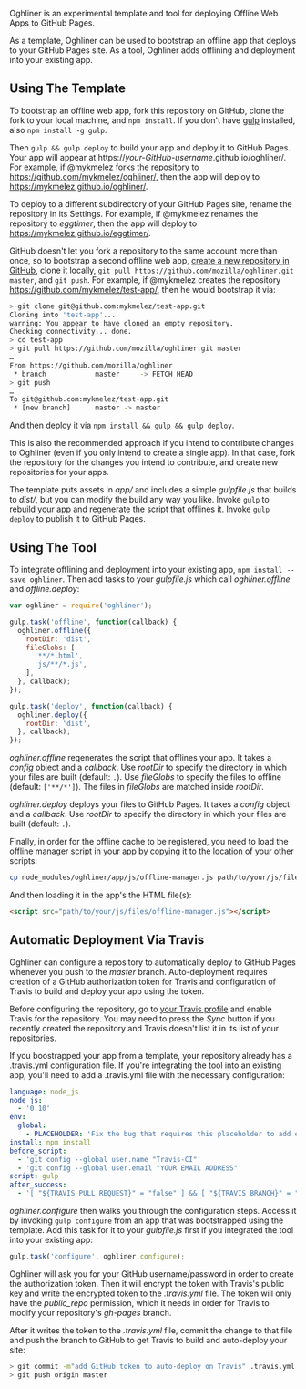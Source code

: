 Oghliner is an experimental template and tool for deploying Offline Web Apps to GitHub Pages.

As a template, Oghliner can be used to bootstrap an offline app that deploys to your GitHub Pages site. As a tool, Oghliner adds offlining and deployment into your existing app.

Using The Template
------------------

To bootstrap an offline web app, fork this repository on GitHub, clone the fork to your local machine, and `npm install`. If you don't have [gulp](http://gulpjs.com/) installed, also `npm install -g gulp`.

Then `gulp && gulp deploy` to build your app and deploy it to GitHub Pages. Your app will appear at https://*your-GitHub-username*.github.io/oghliner/. For example, if @mykmelez forks the repository to https://github.com/mykmelez/oghliner/, then the app will deploy to https://mykmelez.github.io/oghliner/.

To deploy to a different subdirectory of your GitHub Pages site, rename the repository in its Settings. For example, if @mykmelez renames the repository to *eggtimer*, then the app will deploy to https://mykmelez.github.io/eggtimer/.

GitHub doesn't let you fork a repository to the same account more than once, so to bootstrap a second offline web app, [create a new repository in GitHub](https://github.com/new), clone it locally, `git pull https://github.com/mozilla/oghliner.git master`, and `git push`. For example, if @mykmelez creates the repository https://github.com/mykmelez/test-app/, then he would bootstrap it via:

```bash
> git clone git@github.com:mykmelez/test-app.git
Cloning into 'test-app'...
warning: You appear to have cloned an empty repository.
Checking connectivity... done.
> cd test-app
> git pull https://github.com/mozilla/oghliner.git master
…
From https://github.com/mozilla/oghliner
 * branch            master     -> FETCH_HEAD
> git push
…
To git@github.com:mykmelez/test-app.git
 * [new branch]      master -> master
```

And then deploy it via `npm install && gulp && gulp deploy`.

This is also the recommended approach if you intend to contribute changes to Oghliner (even if you only intend to create a single app). In that case, fork the repository for the changes you intend to contribute, and create new repositories for your apps.

The template puts assets in *app/* and includes a simple *gulpfile.js* that builds to *dist/*, but you can modify the build any way you like. Invoke `gulp` to rebuild your app and regenerate the script that offlines it. Invoke `gulp deploy` to publish it to GitHub Pages.

Using The Tool
--------------

To integrate offlining and deployment into your existing app, `npm install --save oghliner`. Then add tasks to your *gulpfile.js* which call *oghliner.offline* and *offline.deploy*:

```js
var oghliner = require('oghliner');

gulp.task('offline', function(callback) {
  oghliner.offline({
    rootDir: 'dist',
    fileGlobs: [
      '**/*.html',
      'js/**/*.js',
    ],
  }, callback);
});

gulp.task('deploy', function(callback) {
  oghliner.deploy({
    rootDir: 'dist',
  }, callback);
});
```

*oghliner.offline* regenerates the script that offlines your app. It takes a *config* object and a *callback*. Use *rootDir* to specify the directory in which your files are built (default: `.`). Use *fileGlobs* to specify the files to offline (default: `['**/*']`). The files in *fileGlobs* are matched inside *rootDir*.

*oghliner.deploy* deploys your files to GitHub Pages. It takes a *config* object and a *callback*. Use *rootDir* to specify the directory in which your files are built (default: `.`). 

Finally, in order for the offline cache to be registered, you need to load the offline manager script in your app by copying it to the location of your other scripts:

```bash
cp node_modules/oghliner/app/js/offline-manager.js path/to/your/js/files/
```

And then loading it in the app's the HTML file(s):

```html
<script src="path/to/your/js/files/offline-manager.js"></script>
```

Automatic Deployment Via Travis
-------------------------------

Oghliner can configure a repository to automatically deploy to GitHub Pages whenever you push to the *master* branch. Auto-deployment requires creation of a GitHub authorization token for Travis and configuration of Travis to build and deploy your app using the token.

Before configuring the repository, go to [your Travis profile](https://travis-ci.org/profile) and enable Travis for the repository. You may need to press the *Sync* button if you recently created the repository and Travis doesn't list it in its list of your repositories.

If you boostrapped your app from a template, your repository already has a .travis.yml configuration file. If you're integrating the tool into an existing app, you'll need to add a .travis.yml file with the necessary configuration:

```yaml
language: node_js
node_js:
  - '0.10'
env:
  global:
    - PLACEHOLDER: 'Fix the bug that requires this placeholder to add entries to this list!'
install: npm install
before_script:
  - 'git config --global user.name "Travis-CI"'
  - 'git config --global user.email "YOUR EMAIL ADDRESS"'
script: gulp
after_success:
  - '[ "${TRAVIS_PULL_REQUEST}" = "false" ] && [ "${TRAVIS_BRANCH}" = "master" ] && gulp deploy'
```

*oghliner.configure* then walks you through the configuration steps.  Access it by invoking `gulp configure` from an app that was bootstrapped using the template. Add this task for it to your *gulpfile.js* first if you integrated the tool into your existing app:

```js
gulp.task('configure', oghliner.configure);
```

Oghliner will ask you for your GitHub username/password in order to create the authorization token. Then it will encrypt the token with Travis's public key and write the encrypted token to the *.travis.yml* file. The token will only have the *public_repo* permission, which it needs in order for Travis to modify your repository's *gh-pages* branch.

After it writes the token to the *.travis.yml* file, commit the change to that file and push the branch to GitHub to get Travis to build and auto-deploy your site:

```bash
> git commit -m"add GitHub token to auto-deploy on Travis" .travis.yml
> git push origin master
```
